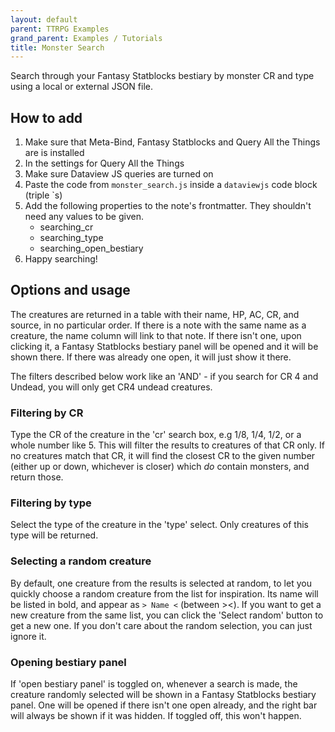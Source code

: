```yaml
---
layout: default
parent: TTRPG Examples
grand_parent: Examples / Tutorials
title: Monster Search
---
```


Search through your Fantasy Statblocks bestiary by monster CR and type using a local or external JSON file.

## How to add

1. Make sure that Meta-Bind, Fantasy Statblocks and Query All the Things are is installed
2. In the settings for Query All the Things
3. Make sure Dataview JS queries are turned on
4. Paste the code from `monster_search.js` inside a `dataviewjs` code block (triple \`s)
5. Add the following properties to the note's frontmatter. They shouldn't need any values to be given.
   - searching_cr
   - searching_type
   - searching_open_bestiary
6. Happy searching!

## Options and usage

The creatures are returned in a table with their name, HP, AC, CR, and source, in no particular order. If there is a note with the same name as a creature, the name column will link to that note. If there isn't one, upon clicking it, a Fantasy Statblocks bestiary panel will be opened and it will be shown there. If there was already one open, it will just show it there.

The filters described below work like an 'AND' - if you search for CR 4 and Undead, you will only get CR4 undead creatures.

### Filtering by CR
Type the CR of the creature in the 'cr' search box, e.g 1/8, 1/4, 1/2, or a whole number like 5. This will filter the results to creatures of that CR only. If no creatures match that CR, it will find the closest CR to the given number (either up or down, whichever is closer) which _do_ contain monsters, and return those.

### Filtering by type
Select the type of the creature in the 'type' select. Only creatures of this type will be returned.

### Selecting a random creature
By default, one creature from the results is selected at random, to let you quickly choose a random creature from the list for inspiration. Its name will be listed in bold, and appear as `> Name <` (between ><). If you want to get a new creature from the same list, you can click the 'Select random' button to get a new one. If you don't care about the random selection, you can just ignore it.

### Opening bestiary panel
If 'open bestiary panel' is toggled on, whenever a search is made, the creature randomly selected will be shown in a Fantasy Statblocks bestiary panel. One will be opened if there isn't one open already, and the right bar will always be shown if it was hidden. If toggled off, this won't happen.
